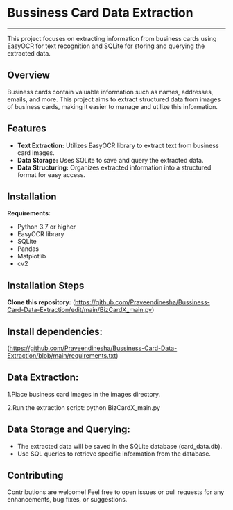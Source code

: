 # **Bussiness Card Data Extraction**
---

This project focuses on extracting information from business cards using EasyOCR for text recognition and SQLite for storing and querying the extracted data.

## Overview
Business cards contain valuable information such as names, addresses, emails, and more. This project aims to extract structured data from images of business cards, making it easier to manage and utilize this information.

## Features
* **Text Extraction:** Utilizes EasyOCR library to extract text from business card images.
* **Data Storage:** Uses SQLite to save and query the extracted data.
* **Data Structuring:** Organizes extracted information into a structured format for easy access.

## Installation
**Requirements:**
* Python 3.7 or higher
* EasyOCR library
* SQLite
* Pandas
* Matplotlib
* cv2

## Installation Steps
**Clone this repository:**
(https://github.com/Praveendinesha/Bussiness-Card-Data-Extraction/edit/main/BizCardX_main.py)

## Install dependencies:
(https://github.com/Praveendinesha/Bussiness-Card-Data-Extraction/blob/main/requirements.txt)

## Data Extraction:
1.Place business card images in the images directory.

2.Run the extraction script:
  python BizCardX_main.py

## Data Storage and Querying:
* The extracted data will be saved in the SQLite database (card_data.db).
* Use SQL queries to retrieve specific information from the database.

## Contributing
Contributions are welcome! Feel free to open issues or pull requests for any enhancements, bug fixes, or suggestions.

